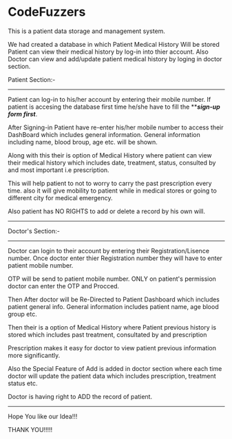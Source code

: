 # CodeFuzzers
This is a patient data storage and management system.

We had created a database in which Patient Medical History Will be stored
Patient can view their medical history by log-in into thier account.
Also Doctor can view and add/update patient medical history by loging in 
doctor section.


Patient Section:-
******************************************************************************************************
Patient can log-in to his/her account by entering their mobile number.
If patient is accesing the database first time he/she have to fill the *****sign-up form first***.

After Signing-in Patient have re-enter his/her mobile number to access their DashBoard which includes general information.
General information including name, blood broup, age etc. will be shown.

Along with this their is option of Medical History where patient can view their medical history
which includes date, treatment, status, consulted by and most important i.e prescription.

This will help patient to not to worry to carry the past prescription every time.
also it will give mobility to patient while in medical stores or going to different city for
medical emergency.

Also patient has NO RIGHTS to add or delete a record by his own will. 

********************************************************************************************************

Doctor's Section:-
********************************************************************************************************
Doctor can login to their account by entering their Registration/Lisence number.
Once doctor enter thier Registration number they will have to enter patient mobile number.

OTP will be send to patient mobile number. 
ONLY on patient's permission doctor can enter the OTP and Procced. 

Then After doctor will be Re-Directed to Patient Dashboard which includes patient general info.
General information includes patient name, age blood group etc.

Then their is a option of Medical History where Patient previous history is stored which includes
past treatment, consultated by and prescription 

Prescription makes it easy for doctor to view patient previous information more significantly.

Also the Special Feature of Add is added in doctor section where each time doctor will update the patient data 
which includes prescription, treatment status etc.

Doctor is having right to ADD the record of patient. 

********************************************************************************************************


Hope You like our Idea!!!

THANK YOU!!!!!
